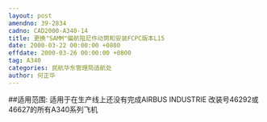 ```yaml
---
layout: post
amendno: 39-2834
cadno: CAD2000-A340-14
title: 更换"SAMM"偏航阻尼作动筒和安装FCPC版本L15
date: 2000-03-22 00:00:00 +0800
effdate: 2000-03-26 00:00:00 +0800
tag: A340
categories: 民航华东管理局适航处
author: 何正华
---
```


##适用范围:
适用于在生产线上还没有完成AIRBUS INDUSTRIE 改装号46292或46627的所有A340系列飞机

